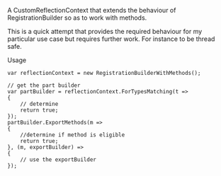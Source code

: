 A CustomReflectionContext that extends the behaviour of RegistrationBuilder so as to work with methods.

This is a quick attempt that provides the required behaviour for my particular use case but requires further work.
For instance to be thread safe.

Usage
```
var reflectionContext = new RegistrationBuilderWithMethods();

// get the part builder
var partBuilder = reflectionContext.ForTypesMatching(t =>
{
    // determine
    return true;
});
partBuilder.ExportMethods(m =>
{
    //determine if method is eligible
    return true;
}, (m, exportBuilder) =>
{
    // use the exportBuilder 
});

```